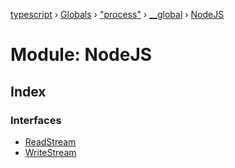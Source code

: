 [typescript](../README.md) › [Globals](../globals.md) › ["process"](_process_.md) › [__global](_process_.__global.md) › [NodeJS](_process_.__global.nodejs.md)

# Module: NodeJS

## Index

### Interfaces

* [ReadStream](../interfaces/_process_.__global.nodejs.readstream.md)
* [WriteStream](../interfaces/_process_.__global.nodejs.writestream.md)
